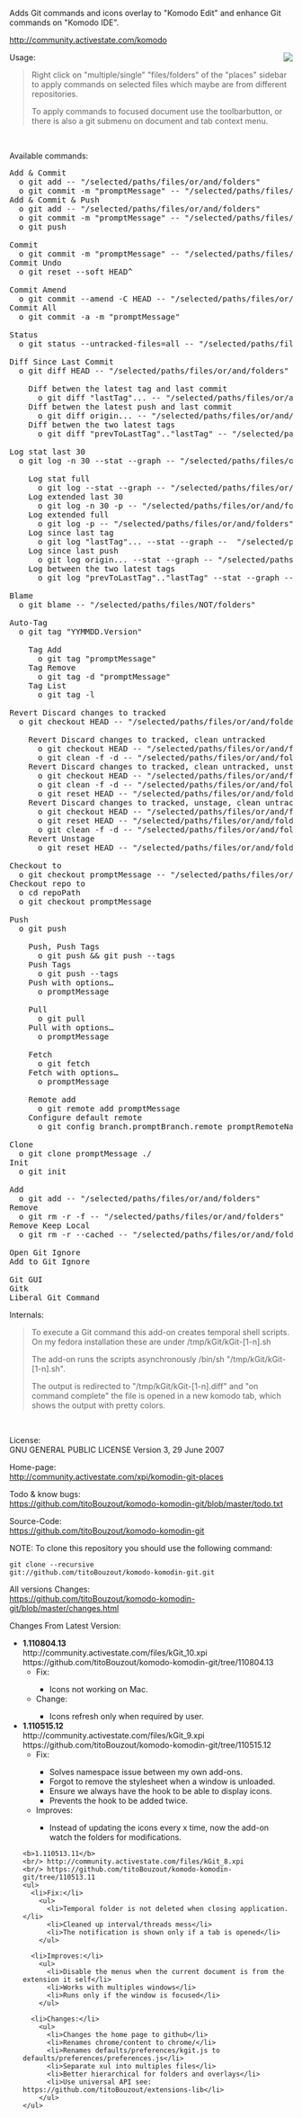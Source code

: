 Adds Git commands and icons overlay to "Komodo Edit" and enhance Git commands on "Komodo IDE".

http://community.activestate.com/komodo

<img src="http://dl.dropbox.com/u/9303546/komodo/kGit/screenshot.png" style="float:right"/>

Usage:

<blockquote>
Right click on "multiple/single" "files/folders" of the "places" sidebar to apply commands on selected files which maybe are from different repositories.

To apply commands to focused document use the toolbarbutton, or there is also a git submenu on document and tab context menu.

</blockquote><br/>

Available commands:
<pre>
Add & Commit
  o git add -- "/selected/paths/files/or/and/folders"
  o git commit -m "promptMessage" -- "/selected/paths/files/or/and/folders"
Add & Commit & Push
  o git add -- "/selected/paths/files/or/and/folders"
  o git commit -m "promptMessage" -- "/selected/paths/files/or/and/folders" 
  o git push

Commit
  o git commit -m "promptMessage" -- "/selected/paths/files/or/and/folders"
Commit Undo
  o git reset --soft HEAD^

Commit Amend
  o git commit --amend -C HEAD -- "/selected/paths/files/or/and/folders"
Commit All
  o git commit -a -m "promptMessage"

Status
  o git status --untracked-files=all -- "/selected/paths/files/or/and/folders"

Diff Since Last Commit
  o git diff HEAD -- "/selected/paths/files/or/and/folders"
  
	Diff betwen the latest tag and last commit
	  o git diff "lastTag"... -- "/selected/paths/files/or/and/folders"
	Diff betwen the latest push and last commit
	  o git diff origin... -- "/selected/paths/files/or/and/folders"
	Diff betwen the two latest tags
	  o git diff "prevToLastTag".."lastTag" -- "/selected/paths/files/or/and/folders"

Log stat last 30
  o git log -n 30 --stat --graph -- "/selected/paths/files/or/and/folders"
  
	Log stat full
	  o git log --stat --graph -- "/selected/paths/files/or/and/folders"
	Log extended last 30
	  o git log -n 30 -p -- "/selected/paths/files/or/and/folders"
	Log extended full
	  o git log -p -- "/selected/paths/files/or/and/folders"
	Log since last tag
	  o git log "lastTag"... --stat --graph --  "/selected/paths/files/or/and/folders"
	Log since last push
	  o git log origin... --stat --graph -- "/selected/paths/files/or/and/folders"
	Log between the two latest tags
	  o git log "prevToLastTag".."lastTag" --stat --graph -- "/selected/paths/files/or/and/folders"

Blame
  o git blame -- "/selected/paths/files/NOT/folders"

Auto-Tag
  o git tag "YYMMDD.Version"
  
	Tag Add
	  o git tag "promptMessage"
	Tag Remove
	  o git tag -d "promptMessage"
	Tag List
	  o git tag -l

Revert Discard changes to tracked
  o git checkout HEAD -- "/selected/paths/files/or/and/folders"
  
	Revert Discard changes to tracked, clean untracked
	  o git checkout HEAD -- "/selected/paths/files/or/and/folders"
	  o git clean -f -d -- "/selected/paths/files/or/and/folders"
	Revert Discard changes to tracked, clean untracked, unstage
	  o git checkout HEAD -- "/selected/paths/files/or/and/folders"
	  o git clean -f -d -- "/selected/paths/files/or/and/folders"
	  o git reset HEAD -- "/selected/paths/files/or/and/folders"
	Revert Discard changes to tracked, unstage, clean untracked
	  o git checkout HEAD -- "/selected/paths/files/or/and/folders"
	  o git reset HEAD -- "/selected/paths/files/or/and/folders"
	  o git clean -f -d -- "/selected/paths/files/or/and/folders"
	Revert Unstage
	  o git reset HEAD -- "/selected/paths/files/or/and/folders"

Checkout to
  o git checkout promptMessage -- "/selected/paths/files/or/and/folders"
Checkout repo to
  o cd repoPath
  o git checkout promptMessage

Push
  o git push
  
	Push, Push Tags
	  o git push && git push --tags 
	Push Tags
	  o git push --tags 
	Push with options…
	  o promptMessage
	
	Pull
	  o git pull
	Pull with options…
	  o promptMessage
	
	Fetch
	  o git fetch
	Fetch with options…
	  o promptMessage 
	
	Remote add
	  o git remote add promptMessage
	Configure default remote
	  o git config branch.promptBranch.remote promptRemoteName

Clone
  o git clone promptMessage ./
Init
  o git init

Add
  o git add -- "/selected/paths/files/or/and/folders"
Remove
  o git rm -r -f -- "/selected/paths/files/or/and/folders"
Remove Keep Local
  o git rm -r --cached -- "/selected/paths/files/or/and/folders"

Open Git Ignore
Add to Git Ignore

Git GUI
Gitk
Liberal Git Command
</pre>

Internals:
<blockquote>
To execute a Git command this add-on creates temporal shell scripts. On my fedora installation these are under /tmp/kGit/kGit-[1-n].sh

The add-on runs the scripts asynchronously /bin/sh "/tmp/kGit/kGit-[1-n].sh".

The output is redirected to "/tmp/kGit/kGit-[1-n].diff" and "on command complete" the file is opened in a new komodo tab, which shows the output with pretty colors.
</blockquote><br/>

License:<br/>
GNU GENERAL PUBLIC LICENSE Version 3, 29 June 2007

Home-page:<br/>
http://community.activestate.com/xpi/komodin-git-places

Todo & know bugs:<br/>
https://github.com/titoBouzout/komodo-komodin-git/blob/master/todo.txt

Source-Code:<br/>
https://github.com/titoBouzout/komodo-komodin-git

NOTE: To clone this repository you should use the following command:

<code>git clone --recursive git://github.com/titoBouzout/komodo-komodin-git.git</code>

All versions Changes:<br/>
https://github.com/titoBouzout/komodo-komodin-git/blob/master/changes.html

Changes From Latest Version:

<ul>


  <li>
	<b>1.110804.13</b>
	<br/> http://community.activestate.com/files/kGit_10.xpi
	<br/> https://github.com/titoBouzout/komodo-komodin-git/tree/110804.13
	<ul>
	  <li>Fix:</li>
	  <ul>
		<li>Icons not working on Mac.</li>
	  </ul>
	  <li>Change:</li>
	  <ul>
		<li>Icons refresh only when required by user.</li>
	  </ul>
	</ul>
  </li>
  
  <li>
	<b>1.110515.12</b>
	<br/> http://community.activestate.com/files/kGit_9.xpi
	<br/> https://github.com/titoBouzout/komodo-komodin-git/tree/110515.12
	<ul>
	  <li>Fix:</li>
	  <ul>
		<li>Solves namespace issue between my own add-ons.</li>
		<li>Forgot to remove the stylesheet when a window is unloaded.</li>
		<li>Ensure we always have the hook to be able to display icons.</li>
		<li>Prevents the hook to be added twice.</li>
	  </ul>
	  <li>Improves:</li>
	  <ul>
		<li>Instead of updating the icons every x time, now the add-on watch the folders for modifications.</li>
	  </ul>
	</ul>
  </li>

	<b>1.110513.11</b>
	<br/> http://community.activestate.com/files/kGit_8.xpi
	<br/> https://github.com/titoBouzout/komodo-komodin-git/tree/110513.11
	<ul>
	  <li>Fix:</li>
		<ul>
		  <li>Temporal folder is not deleted when closing application.</li>
		  <li>Cleaned up interval/threads mess</li>
		  <li>The notification is shown only if a tab is opened</li>
		</ul>

	  <li>Improves:</li>
		<ul>
		  <li>Disable the menus when the current document is from the extension it self</li>
		  <li>Works with multiples windows</li>
		  <li>Runs only if the window is focused</li>
		</ul>

	  <li>Changes:</li>
		<ul>
		  <li>Changes the home page to github</li>
		  <li>Renames chrome/content to chrome/</li>
		  <li>Renames defaults/preferences/kgit.js to defaults/preferences/preferences.js</li>
		  <li>Separate xul into multiples files</li>
		  <li>Better hierarchical for folders and overlays</li>
		  <li>Use universal API see: https://github.com/titoBouzout/extensions-lib</li>
		</ul>
	</ul>

</ul>